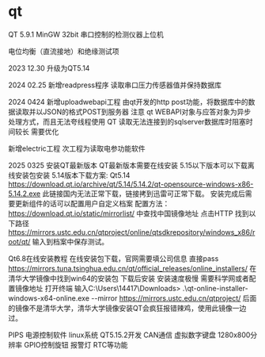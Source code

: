 # qt
QT 5.9.1 MinGW 32bit
串口控制的检测仪器上位机

电位均衡（直流接地）和绝缘测试项

2023 12.30
升级为QT5.14

2024 02.25
新增readpress程序 读取串口压力传感器值并保持数据库

2024 0424
新增uploadwebapi工程 由qt开发的http post功能，将数据库中的数据读取并以JSON的格式POST到服务器
注意 qt WEBAPI对象与应答对象为异步处理方式，而且无法夸线程使用
	QT 读取无法连接到的sqlserver数据库时阻塞时间较长 需要优化
	
新增electric工程 次工程为读取电参功能软件

2025 0325
安装QT最新版本 QT最新版本需要在线安装
5.15以下版本可以下载离线安装包安装
5.14版本下载方案:
Qt5.14
https://download.qt.io/archive/qt/5.14/5.14.2/qt-opensource-windows-x86-5.14.2.exe
此链接国内无法正常下载，链接拷到迅雷可正常下载。
安装完成后需要更新组件的话可以配置用户自定义档案 配置方法：
https://download.qt.io/static/mirrorlist/  中查找中国镜像地址 点击HTTP
找到以下路径
https://mirrors.ustc.edu.cn/qtproject/online/qtsdkrepository/windows_x86/root/qt/
输入到档案中保存测试。

Qt6.8在线安装教程
在线安装包下载，官网需要填公司信息 直接pass
https://mirrors.tuna.tsinghua.edu.cn/qt/official_releases/online_installers/
在清华大学镜像中找到win64的安装包 下载后安装
安装速度极慢 需要科学网或者配置镜像地址
打开终端 输入C:\Users\14417\Downloads> .\qt-online-installer-windows-x64-online.exe --mirror https://mirrors.ustc.edu.cn/qtproject/
后面的镜像不是清华大学，清华大学镜像安装QT会疯狂报错辣鸡，使用此镜像一边过。


PIPS
电源控制软件 linux系统 QT5.15.2开发
CAN通信 虚拟数字键盘 1280x800分辨率
GPIO控制旋钮 报警灯 RTC等功能